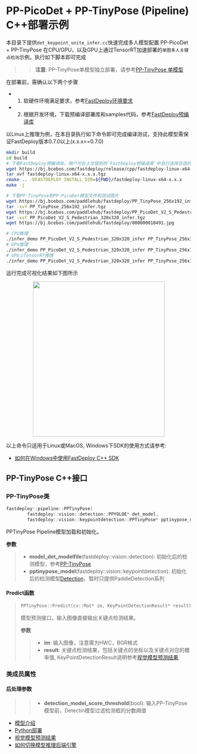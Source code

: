 # PP-PicoDet + PP-TinyPose (Pipeline) C++部署示例

本目录下提供`det_keypoint_unite_infer.cc`快速完成多人模型配置 PP-PicoDet + PP-TinyPose 在CPU/GPU，以及GPU上通过TensorRT加速部署的`单图多人关键点检测`示例。执行如下脚本即可完成
>> **注意**: PP-TinyPose单模型独立部署，请参考[PP-TinyPose 单模型](../../tiny_pose/cpp/README.md)

在部署前，需确认以下两个步骤

- 1. 软硬件环境满足要求，参考[FastDeploy环境要求](../../../../../docs/cn/build_and_install/download_prebuilt_libraries.md)  
- 2. 根据开发环境，下载预编译部署库和samples代码，参考[FastDeploy预编译库](../../../../../docs/cn/build_and_install/download_prebuilt_libraries.md)


以Linux上推理为例，在本目录执行如下命令即可完成编译测试，支持此模型需保证FastDeploy版本0.7.0以上(x.x.x>=0.7.0)

```bash
mkdir build
cd build
# 下载FastDeploy预编译库，用户可在上文提到的`FastDeploy预编译库`中自行选择合适的版本使用
wget https://bj.bcebos.com/fastdeploy/release/cpp/fastdeploy-linux-x64-x.x.x.tgz
tar xvf fastdeploy-linux-x64-x.x.x.tgz
cmake .. -DFASTDEPLOY_INSTALL_DIR=${PWD}/fastdeploy-linux-x64-x.x.x
make -j

# 下载PP-TinyPose和PP-PicoDet模型文件和测试图片
wget https://bj.bcebos.com/paddlehub/fastdeploy/PP_TinyPose_256x192_infer.tgz
tar -xvf PP_TinyPose_256x192_infer.tgz
wget https://bj.bcebos.com/paddlehub/fastdeploy/PP_PicoDet_V2_S_Pedestrian_320x320_infer.tgz
tar -xvf PP_PicoDet_V2_S_Pedestrian_320x320_infer.tgz
wget https://bj.bcebos.com/paddlehub/fastdeploy/000000018491.jpg

# CPU推理
./infer_demo PP_PicoDet_V2_S_Pedestrian_320x320_infer PP_TinyPose_256x192_infer 000000018491.jpg 0
# GPU推理
./infer_demo PP_PicoDet_V2_S_Pedestrian_320x320_infer PP_TinyPose_256x192_infer 000000018491.jpg 1
# GPU上TensorRT推理
./infer_demo PP_PicoDet_V2_S_Pedestrian_320x320_infer PP_TinyPose_256x192_infer 000000018491.jpg 2
```

运行完成可视化结果如下图所示
<div  align="center">  
<img src="https://user-images.githubusercontent.com/16222477/196393343-eeb6b68f-0bc6-4927-871f-5ac610da7293.jpeg", width=359px, height=423px />
</div>

以上命令只适用于Linux或MacOS, Windows下SDK的使用方式请参考:  
- [如何在Windows中使用FastDeploy C++ SDK](../../../../../docs/cn/faq/use_sdk_on_windows.md)

## PP-TinyPose C++接口

### PP-TinyPose类

```c++
fastdeploy::pipeline::PPTinyPose(
        fastdeploy::vision::detection::PPYOLOE* det_model,
        fastdeploy::vision::keypointdetection::PPTinyPose* pptinypose_model)
```

PPTinyPose Pipeline模型加载和初始化。

**参数**

> * **model_det_modelfile**(fastdeploy::vision::detection): 初始化后的检测模型，参考[PP-TinyPose](../../tiny_pose/README.md)
> * **pptinypose_model**(fastdeploy::vision::keypointdetection): 初始化后的检测模型[Detection](../../../detection/paddledetection/README.md)，暂时只提供PaddleDetection系列

#### Predict函数

> ```c++
> PPTinyPose::Predict(cv::Mat* im, KeyPointDetectionResult* result)
> ```
>
> 模型预测接口，输入图像直接输出关键点检测结果。
>
> **参数**
>
> > * **im**: 输入图像，注意需为HWC，BGR格式
> > * **result**: 关键点检测结果，包括关键点的坐标以及关键点对应的概率值, KeyPointDetectionResult说明参考[视觉模型预测结果](../../../../../docs/api/vision_results/)

### 类成员属性
#### 后处理参数
> > * **detection_model_score_threshold**(bool):
输入PP-TinyPose模型前，Detectin模型过滤检测框的分数阈值

- [模型介绍](../../)
- [Python部署](../python)
- [视觉模型预测结果](../../../../../docs/api/vision_results/)
- [如何切换模型推理后端引擎](../../../../../docs/cn/faq/how_to_change_backend.md)
